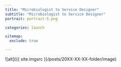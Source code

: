 ```yaml
---
title: "Microbiologist to Service Designer"
subtitle: "Microbiologist to Service Designer"
portrait: portrait-5.png

categories: launch

sitemap:
  exclude: true

---
```


![alt]({{ site.imgsrc }}/posts/20XX-XX-XX-folder/image)